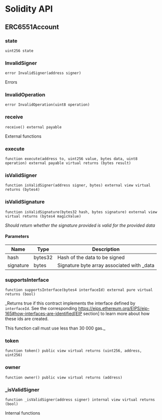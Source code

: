 # Solidity API

## ERC6551Account

### state

```solidity
uint256 state
```

### InvalidSigner

```solidity
error InvalidSigner(address signer)
```

Errors

### InvalidOperation

```solidity
error InvalidOperation(uint8 operation)
```

### receive

```solidity
receive() external payable
```

External functions

### execute

```solidity
function execute(address to, uint256 value, bytes data, uint8 operation) external payable virtual returns (bytes result)
```

### isValidSigner

```solidity
function isValidSigner(address signer, bytes) external view virtual returns (bytes4)
```

### isValidSignature

```solidity
function isValidSignature(bytes32 hash, bytes signature) external view virtual returns (bytes4 magicValue)
```

_Should return whether the signature provided is valid for the provided data_

#### Parameters

| Name | Type | Description |
| ---- | ---- | ----------- |
| hash | bytes32 | Hash of the data to be signed |
| signature | bytes | Signature byte array associated with _data |

### supportsInterface

```solidity
function supportsInterface(bytes4 interfaceId) external pure virtual returns (bool)
```

_Returns true if this contract implements the interface defined by
`interfaceId`. See the corresponding
https://eips.ethereum.org/EIPS/eip-165#how-interfaces-are-identified[EIP section]
to learn more about how these ids are created.

This function call must use less than 30 000 gas._

### token

```solidity
function token() public view virtual returns (uint256, address, uint256)
```

### owner

```solidity
function owner() public view virtual returns (address)
```

### _isValidSigner

```solidity
function _isValidSigner(address signer) internal view virtual returns (bool)
```

Internal functions

